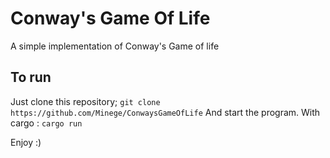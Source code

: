 # Conway's Game Of Life
A simple implementation of Conway's Game of life

## To run
Just clone this repository; `git clone https://github.com/Minege/ConwaysGameOfLife`
And start the program. With cargo : `cargo run`

Enjoy :)
